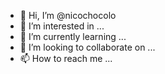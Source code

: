- 👋 Hi, I’m @nicochocolo
- 👀 I’m interested in ...
- 🌱 I’m currently learning ...
- 💞️ I’m looking to collaborate on ...
- 📫 How to reach me ...

<!---
nicochocolo/nicochocolo is a ✨ special ✨ repository because its `README.md` (this file) appears on your GitHub profile.
You can click the Preview link to take a look at your changes.
--->
